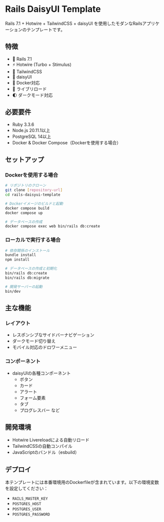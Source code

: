 # Rails DaisyUI Template

Rails 7.1 + Hotwire + TailwindCSS + daisyUI を使用したモダンなRailsアプリケーションのテンプレートです。

## 特徴

- 🚀 Rails 7.1
- ⚡️ Hotwire (Turbo + Stimulus)
- 🎨 TailwindCSS
- 🎯 daisyUI
- 🐳 Docker対応
- 🔄 ライブリロード
- 🌓 ダークモード対応

## 必要要件

- Ruby 3.3.6
- Node.js 20.11.1以上
- PostgreSQL 14以上
- Docker & Docker Compose（Dockerを使用する場合）

## セットアップ

### Dockerを使用する場合

```bash
# リポジトリのクローン
git clone [repository-url]
cd rails-daisyui-template

# Dockerイメージのビルドと起動
docker compose build
docker compose up

# データベースの作成
docker compose exec web bin/rails db:create
```

### ローカルで実行する場合

```bash
# 依存関係のインストール
bundle install
npm install

# データベースの作成と初期化
bin/rails db:create
bin/rails db:migrate

# 開発サーバーの起動
bin/dev
```

## 主な機能

### レイアウト
- レスポンシブなサイドバーナビゲーション
- ダークモード切り替え
- モバイル対応のドロワーメニュー

### コンポーネント
- daisyUIの各種コンポーネント
  - ボタン
  - カード
  - アラート
  - フォーム要素
  - タブ
  - プログレスバー
  など

## 開発環境

- Hotwire Livereloadによる自動リロード
- TailwindCSSの自動コンパイル
- JavaScriptのバンドル（esbuild）

## デプロイ

本テンプレートには本番環境用のDockerfileが含まれています。以下の環境変数を設定してください：

- `RAILS_MASTER_KEY`
- `POSTGRES_HOST`
- `POSTGRES_USER`
- `POSTGRES_PASSWORD`
